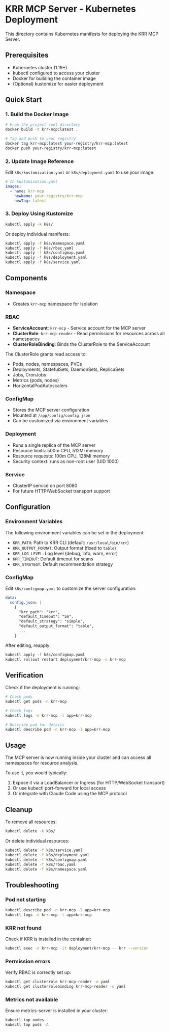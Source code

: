 # KRR MCP Server - Kubernetes Deployment

This directory contains Kubernetes manifests for deploying the KRR MCP Server.

## Prerequisites

- Kubernetes cluster (1.19+)
- kubectl configured to access your cluster
- Docker for building the container image
- (Optional) kustomize for easier deployment

## Quick Start

### 1. Build the Docker Image

```bash
# From the project root directory
docker build -t krr-mcp:latest .

# Tag and push to your registry
docker tag krr-mcp:latest your-registry/krr-mcp:latest
docker push your-registry/krr-mcp:latest
```

### 2. Update Image Reference

Edit `k8s/kustomization.yaml` or `k8s/deployment.yaml` to use your image:

```yaml
# In kustomization.yaml
images:
  - name: krr-mcp
    newName: your-registry/krr-mcp
    newTag: latest
```

### 3. Deploy Using Kustomize

```bash
kubectl apply -k k8s/
```

Or deploy individual manifests:

```bash
kubectl apply -f k8s/namespace.yaml
kubectl apply -f k8s/rbac.yaml
kubectl apply -f k8s/configmap.yaml
kubectl apply -f k8s/deployment.yaml
kubectl apply -f k8s/service.yaml
```

## Components

### Namespace
- Creates `krr-mcp` namespace for isolation

### RBAC
- **ServiceAccount**: `krr-mcp` - Service account for the MCP server
- **ClusterRole**: `krr-mcp-reader` - Read permissions for resources across all namespaces
- **ClusterRoleBinding**: Binds the ClusterRole to the ServiceAccount

The ClusterRole grants read access to:
- Pods, nodes, namespaces, PVCs
- Deployments, StatefulSets, DaemonSets, ReplicaSets
- Jobs, CronJobs
- Metrics (pods, nodes)
- HorizontalPodAutoscalers

### ConfigMap
- Stores the MCP server configuration
- Mounted at `/app/config/config.json`
- Can be customized via environment variables

### Deployment
- Runs a single replica of the MCP server
- Resource limits: 500m CPU, 512Mi memory
- Resource requests: 100m CPU, 128Mi memory
- Security context: runs as non-root user (UID 1000)

### Service
- ClusterIP service on port 8080
- For future HTTP/WebSocket transport support

## Configuration

### Environment Variables

The following environment variables can be set in the deployment:

- `KRR_PATH`: Path to KRR CLI (default: `/usr/local/bin/krr`)
- `KRR_OUTPUT_FORMAT`: Output format (fixed to `table`)
- `KRR_LOG_LEVEL`: Log level (debug, info, warn, error)
- `KRR_TIMEOUT`: Default timeout for scans
- `KRR_STRATEGY`: Default recommendation strategy

### ConfigMap

Edit `k8s/configmap.yaml` to customize the server configuration:

```yaml
data:
  config.json: |
    {
      "krr_path": "krr",
      "default_timeout": "5m",
      "default_strategy": "simple",
      "default_output_format": "table",
      ...
    }
```

After editing, reapply:

```bash
kubectl apply -f k8s/configmap.yaml
kubectl rollout restart deployment/krr-mcp -n krr-mcp
```

## Verification

Check if the deployment is running:

```bash
# Check pods
kubectl get pods -n krr-mcp

# Check logs
kubectl logs -n krr-mcp -l app=krr-mcp

# Describe pod for details
kubectl describe pod -n krr-mcp -l app=krr-mcp
```

## Usage

The MCP server is now running inside your cluster and can access all namespaces for resource analysis.

To use it, you would typically:
1. Expose it via a LoadBalancer or Ingress (for HTTP/WebSocket transport)
2. Or use kubectl port-forward for local access
3. Or integrate with Claude Code using the MCP protocol

## Cleanup

To remove all resources:

```bash
kubectl delete -k k8s/
```

Or delete individual resources:

```bash
kubectl delete -f k8s/service.yaml
kubectl delete -f k8s/deployment.yaml
kubectl delete -f k8s/configmap.yaml
kubectl delete -f k8s/rbac.yaml
kubectl delete -f k8s/namespace.yaml
```

## Troubleshooting

### Pod not starting

```bash
kubectl describe pod -n krr-mcp -l app=krr-mcp
kubectl logs -n krr-mcp -l app=krr-mcp
```

### KRR not found

Check if KRR is installed in the container:

```bash
kubectl exec -n krr-mcp -it deployment/krr-mcp -- krr --version
```

### Permission errors

Verify RBAC is correctly set up:

```bash
kubectl get clusterrole krr-mcp-reader -o yaml
kubectl get clusterrolebinding krr-mcp-reader -o yaml
```

### Metrics not available

Ensure metrics-server is installed in your cluster:

```bash
kubectl top nodes
kubectl top pods -A
```
